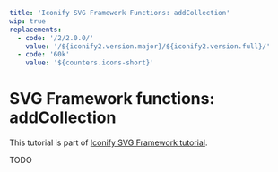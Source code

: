 ```yaml
title: 'Iconify SVG Framework Functions: addCollection'
wip: true
replacements:
  - code: '/2/2.0.0/'
    value: '/${iconify2.version.major}/${iconify2.version.full}/'
  - code: '60k'
    value: '${counters.icons-short}'
```

# SVG Framework functions: addCollection

This tutorial is part of [Iconify SVG Framework tutorial](./index.md).

TODO

